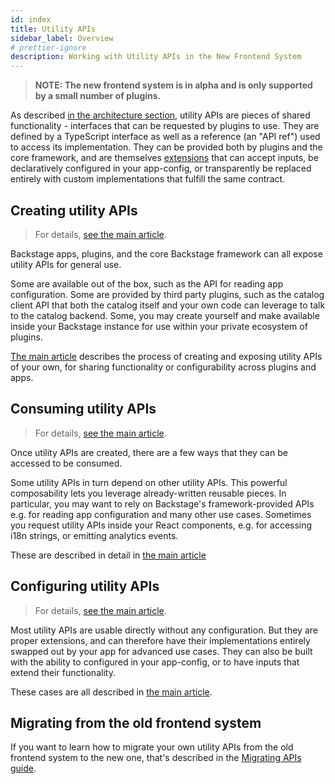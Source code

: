 ```yaml
---
id: index
title: Utility APIs
sidebar_label: Overview
# prettier-ignore
description: Working with Utility APIs in the New Frontend System
---
```


> **NOTE: The new frontend system is in alpha and is only supported by a small number of plugins.**

As described [in the architecture section](../architecture/06-utility-apis.md), utility APIs are pieces of shared functionality - interfaces that can be requested by plugins to use. They are defined by a TypeScript interface as well as a reference (an "API ref") used to access its implementation. They can be provided both by plugins and the core framework, and are themselves [extensions](../architecture/03-extensions.md) that can accept inputs, be declaratively configured in your app-config, or transparently be replaced entirely with custom implementations that fulfill the same contract.

## Creating utility APIs

> For details, [see the main article](./02-creating.md).

Backstage apps, plugins, and the core Backstage framework can all expose utility APIs for general use.

Some are available out of the box, such as the API for reading app configuration. Some are provided by third party plugins, such as the catalog client API that both the catalog itself and your own code can leverage to talk to the catalog backend. Some, you may create yourself and make available inside your Backstage instance for use within your private ecosystem of plugins.

[The main article](./02-creating.md) describes the process of creating and exposing utility APIs of your own, for sharing functionality or configurability across plugins and apps.

## Consuming utility APIs

> For details, [see the main article](./03-consuming.md).

Once utility APIs are created, there are a few ways that they can be accessed to be consumed.

Some utility APIs in turn depend on other utility APIs. This powerful composability lets you leverage already-written reusable pieces. In particular, you may want to rely on Backstage's framework-provided APIs e.g. for reading app configuration and many other use cases. Sometimes you request utility APIs inside your React components, e.g. for accessing i18n strings, or emitting analytics events.

These are described in detail in [the main article](./03-consuming.md)

## Configuring utility APIs

> For details, [see the main article](./04-configuring.md).

Most utility APIs are usable directly without any configuration. But they are proper extensions, and can therefore have their implementations entirely swapped out by your app for advanced use cases. They can also be built with the ability to configured in your app-config, or to have inputs that extend their functionality.

These cases are all described in [the main article](./04-configuring.md).

## Migrating from the old frontend system

If you want to learn how to migrate your own utility APIs from the old frontend system to the new one, that's described in the [Migrating APIs guide](../building-plugins/05-migrating.md#migrating-apis).
